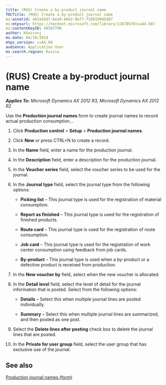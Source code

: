 ```yaml
---
title: (RUS) Create a by-product journal name
TOCTitle: (RUS) Create a by-product journal name
ms:assetid: a63a5bd7-6ea9-48d2-8ef7-72d0199d5d07
ms:mtpsurl: https://technet.microsoft.com/library/JJ678570(v=AX.60)
ms:contentKeyID: 49387798
author: Khairunj
ms.date: 04/18/2014
mtps_version: v=AX.60
audience: Application User
ms.search.region: Russia
---
```


# (RUS) Create a by-product journal name 


_**Applies To:** Microsoft Dynamics AX 2012 R3, Microsoft Dynamics AX 2012 R2_

Use the **Production journal names** form to create journal names to record actual production consumption…

1.  Click **Production control** \> **Setup** \> **Production journal names**.

2.  Click **New** or press CTRL+N to create a record.

3.  In the **Name** field, enter a name for the production journal.

4.  In the **Description** field, enter a description for the production journal.

5.  In the **Voucher series** field, select the voucher series to be used for the journal.

6.  In the **Journal type** field, select the journal type from the following options:
    
      - **Picking list** – This journal type is used for the registration of material consumption.
    
      - **Report as finished** – This journal type is used for the registration of finished products.
    
      - **Route card** – This journal type is used for the registration of route consumption.
    
      - **Job card** – This journal type is used for the registration of work center consumption using feedback from job cards.
    
      - **By-product** – This journal type is used when a by-product or a defective product is received from production.

7.  In the **New voucher by** field, select when the new voucher is allocated.

8.  In the **Detail level** field, select the level of detail for the journal information that is posted. Select from the following options:
    
      - **Details** – Select this when multiple journal lines are posted individually.
    
      - **Summary** – Select this when multiple journal lines are summarized, and then posted as one post.

9.  Select the **Delete lines after posting** check box to delete the journal lines that are posted.

10. In the **Private for user group** field, select the user group that has exclusive use of the journal.

## See also

[Production journal names (form)](https://technet.microsoft.com/library/aa600923\(v=ax.60\))

  


